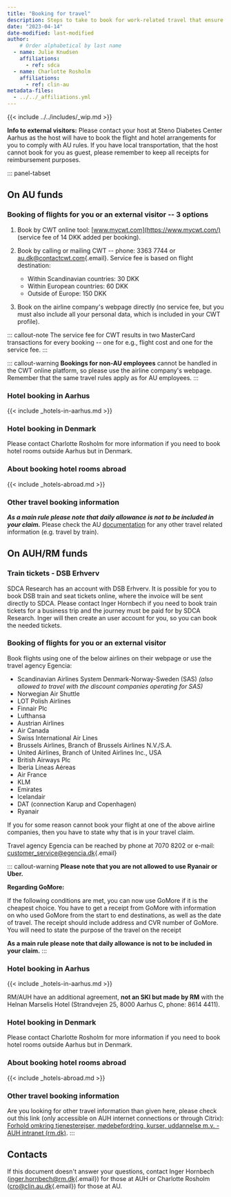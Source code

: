 ```yaml
---
title: "Booking for travel"
description: Steps to take to book for work-related travel that ensure quick reimbursement.
date: "2023-04-14"
date-modified: last-modified
author:
    # Order alphabetical by last name
  - name: Julie Knudsen
    affiliations: 
      - ref: sdca
  - name: Charlotte Rosholm
    affiliations: 
      - ref: clin-au
metadata-files: 
  - ../../_affiliations.yml
---
```


{{< include ../../includes/_wip.md >}}

**Info to external visitors:** Please contact your host at Steno
Diabetes Center Aarhus as the host will have to book the flight and
hotel arrangements for you to comply with AU rules. If you have local
transportation, that the host cannot book for you as guest, please
remember to keep all receipts for reimbursement purposes.

::: panel-tabset
## On AU funds

### Booking of flights for you or an external visitor -- 3 options

1.  Book by CWT online tool: [www.mycwt.com](https://www.mycwt.com/)
    (service fee of 14 DKK added per booking).

2.  Book by calling or mailing CWT -- phone: 3363 7744 or
    [au.dk\@contactcwt.com](mailto:au.dk@contactcwt.com){.email}.
    Service fee is based on flight destination:

    -   Within Scandinavian countries: 30 DKK
    -   Within European countries: 60 DKK
    -   Outside of Europe: 150 DKK

3.  Book on the airline company's webpage directly (no service fee, but
    you must also include all your personal data, which is included in
    your CWT profile).

::: callout-note
The service fee for CWT results in two MasterCard transactions for every
booking -- one for e.g., flight cost and one for the service fee.
:::

::: callout-warning
**Bookings for non-AU employees** cannot be handled in the CWT online
platform, so please use the airline company's webpage. Remember that the
same travel rules apply as for AU employees.
:::

### Hotel booking in Aarhus

{{< include _hotels-in-aarhus.md >}}

### Hotel booking in Denmark

Please contact Charlotte Rosholm for more information if you need to
book hotel rooms outside Aarhus but in Denmark.

### About booking hotel rooms abroad

{{< include _hotels-abroad.md >}}

### Other travel booking information

***As a main rule please note that daily allowance is not to be included
in your claim.*** Please check the AU
[documentation](https://medarbejdere.au.dk/administration/oekonomi/rejsebestilling)
for any other travel related information (e.g. travel by train).

## On AUH/RM funds

### Train tickets - DSB Erhverv

SDCA Research has an account with DSB Erhverv. It is possible for you to book DSB train and seat tickets online, where the invoice will be sent directly to SDCA.
Please contact Inger Hornbech if you need to book train tickets for a business trip and the journey must be paid for by SDCA Research.
Inger will then create an user account for you, so you can book the needed tickets.

### Booking of flights for you or an external visitor

Book flights using one of the below airlines on their webpage or use the
travel agency Egencia:

-   Scandinavian Airlines System Denmark-Norway-Sweden (SAS) *(also
    allowed to travel with the discount companies operating for SAS)*
-   Norwegian Air Shuttle
-   LOT Polish Airlines
-   Finnair Plc
-   Lufthansa
-   Austrian Airlines
-   Air Canada
-   Swiss International Air Lines
-   Brussels Airlines, Branch of Brussels Airlines N.V./S.A.
-   United Airlines, Branch of United Airlines Inc., USA
-   British Airways Plc
-   Iberia Líneas Aéreas
-   Air France
-   KLM
-   Emirates
-   Icelandair
-   DAT (connection Karup and Copenhagen)
-   Ryanair

If you for some reason cannot book your flight at one of the above
airline companies, then you have to state why that is in your travel
claim.

Travel agency Egencia can be reached by phone at 7070 8202 or e-mail:
[customer_service\@egencia.dk](mailto:customer_service@egencia.dk){.email}

::: callout-warning
**Please note that you are not allowed to use Ryanair or Uber.**

**Regarding GoMore:**

If the following conditions are met, you can now use GoMore if it is the
cheapest choice. You have to get a receipt from GoMore with information
on who used GoMore from the start to end destinations, as well as the
date of travel. The receipt should include address and CVR number of
GoMore. You will need to state the purpose of the travel on the receipt

**As a main rule please note that daily allowance is not to be included
in your claim.**
:::

### Hotel booking in Aarhus

{{< include _hotels-in-aarhus.md >}}

RM/AUH have an additional agreement, **not an SKI but made by RM** with
the Helnan Marselis Hotel (Strandvejen 25, 8000 Aarhus C, phone: 8614
4411).

### Hotel booking in Denmark

Please contact Charlotte Rosholm for more information if you need to
book hotel rooms outside Aarhus but in Denmark.

### About booking hotel rooms abroad

{{< include _hotels-abroad.md >}}

### Other travel booking information
Are you looking for other travel information than given here, please
check out this link (only accessible on AUH internet connections or
through Citrix): [Forhold omkring tjenesterejser, mødebefordring,
kurser, uddannelse m.v. - AUH intranet
(rm.dk)](https://auh.intranet.rm.dk/personale/kursus-tjenesterejser-og-moeder/).
:::

## Contacts

If this document doesn't answer your questions, contact Inger Hornbech
([inger.hornbech\@rm.dk](mailto:inger.hornbech@rm.dk){.email}) for those
at AUH or Charlotte Rosholm
([cro\@clin.au.dk](mailto:cro@clin.au.dk){.email}) for
those at AU.

